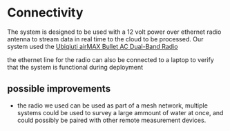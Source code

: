 # Connectivity
The system is designed to be used with a 12 volt power over ethernet radio antenna to stream data in real time to the cloud to be processed.
Our system used the [Ubiqiuti airMAX Bullet AC Dual-Band Radio](https://store.ui.com/collections/wireless/products/bullet-ac-ip67-1?_pos=3&_sid=166db66cb&_ss=r) 

the ethernet line for the radio can also be connected to a laptop to verify that the system is functional during deployment

## possible improvements 
- the radio we used can be used as part of a mesh network, multiple systems could be used to survey a large ammount of water at once, and could possibly be paired with other remote measurement devices.